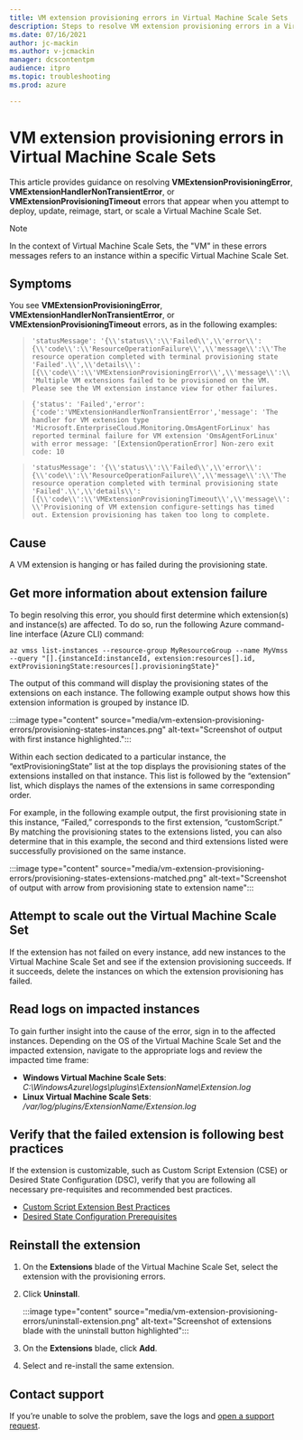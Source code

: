 ```yaml
---
title: VM extension provisioning errors in Virtual Machine Scale Sets
description: Steps to resolve VM extension provisioning errors in a Virtual Machine Scale Set.
ms.date: 07/16/2021
author: jc-mackin
ms.author: v-jcmackin
manager: dcscontentpm
audience: itpro
ms.topic: troubleshooting
ms.prod: azure

---
```


# VM extension provisioning errors in Virtual Machine Scale Sets

This article provides guidance on resolving **VMExtensionProvisioningError**, **VMExtensionHandlerNonTransientError**, or **VMExtensionProvisioningTimeout** errors that appear when you attempt to deploy, update, reimage, start, or scale a Virtual Machine Scale Set.

> [!NOTE]
> In the context of Virtual Machine Scale Sets, the "VM" in these errors messages refers to an instance within a specific Virtual Machine Scale Set.

## Symptoms

You see **VMExtensionProvisioningError**, **VMExtensionHandlerNonTransientError**, or **VMExtensionProvisioningTimeout** errors, as in the following examples:

> `'statusMessage': '{\\'status\\':\\'Failed\\',\\'error\\':{\\'code\\':\\'ResourceOperationFailure\\',\\'message\\':\\'The resource operation completed with terminal provisioning state 'Failed'.\\',\\'details\\':[{\\'code\\':\\'VMExtensionProvisioningError\\',\\'message\\':\\'Multiple VM extensions failed to be provisioned on the VM. Please see the VM extension instance view for other failures.`

> `{'status': 'Failed','error': {'code':'VMExtensionHandlerNonTransientError','message': 'The handler for VM extension type 'Microsoft.EnterpriseCloud.Monitoring.OmsAgentForLinux' has reported terminal failure for VM extension 'OmsAgentForLinux' with error message: '[ExtensionOperationError] Non-zero exit code: 10`

> `'statusMessage': '{\\'status\\':\\'Failed\\',\\'error\\':{\\'code\\':\\'ResourceOperationFailure\\',\\'message\\':\\'The resource operation completed with terminal provisioning state 'Failed'.\\',\\'details\\':[{\\'code\\':\\'VMExtensionProvisioningTimeout\\',\\'message\\':\\'Provisioning of VM extension configure-settings has timed out. Extension provisioning has taken too long to complete.`

## Cause

A VM extension is hanging or has failed during the provisioning state.

## Get more information about extension failure

To begin resolving this error, you should first determine which extension(s) and instance(s) are affected. To do so, run the following Azure command-line interface (Azure CLI) command:

```azurecli-interactive
az vmss list-instances --resource-group MyResourceGroup --name MyVmss --query "[].{instanceId:instanceId, extension:resources[].id, extProvisioningState:resources[].provisioningState}"
```

The output of this command will display the provisioning states of the extensions on each instance. The following example output shows how this extension information is grouped by instance ID.

:::image type="content" source="media/vm-extension-provisioning-errors/provisioning-states-instances.png" alt-text="Screenshot of output with first instance highlighted.":::

Within each section dedicated to a particular instance, the “extProvisioningState” list at the top displays the provisioning states of the extensions installed on that instance.  This list is followed by the “extension” list, which displays the names of the extensions in same corresponding order.

For example, in the following example output, the first provisioning state in this instance, “Failed,” corresponds to the first extension, “customScript.” By matching the provisioning states to the extensions listed, you can also determine that in this example, the second and third extensions listed were successfully provisioned on the same instance.

:::image type="content" source="media/vm-extension-provisioning-errors/provisioning-states-extensions-matched.png" alt-text="Screenshot of output with arrow from provisioning state to extension name":::

## Attempt to scale out the Virtual Machine Scale Set

If the extension has not failed on every instance, add new instances to the Virtual Machine Scale Set and see if the extension provisioning succeeds. If it succeeds, delete the instances on which the extension provisioning has failed.

## Read logs on impacted instances

To gain further insight into the cause of the error, sign in to the affected instances. Depending on the OS of the Virtual Machine Scale Set and the impacted extension, navigate to the appropriate logs and review the impacted time frame:

- **Windows Virtual Machine Scale Sets**: *C:\WindowsAzure\logs\plugins\ExtensionName\Extension.log*
- **Linux Virtual Machine Scale Sets**: */var/log/plugins/ExtensionName/Extension.log*

## Verify that the failed extension is following best practices

If the extension is customizable, such as Custom Script Extension (CSE) or Desired State Configuration (DSC), verify that you are following all necessary pre-requisites and recommended best practices.

- [Custom Script Extension Best Practices](/azure/virtual-machines/extensions/custom-script-windows#tips-and-tricks)
- [Desired State Configuration Prerequisites](/azure/virtual-machines/extensions/dsc-overview)

## Reinstall the extension

1. On the **Extensions** blade of the Virtual Machine Scale Set, select the extension with the provisioning errors.
1. Click **Uninstall**.

   :::image type="content" source="media/vm-extension-provisioning-errors/uninstall-extension.png" alt-text="Screenshot of extensions blade with the uninstall button highlighted":::

1. On the **Extensions** blade, click **Add**.
1. Select and re-install the same extension.

## Contact support

If you’re unable to solve the problem, save the logs and [open a support request](https://ms.portal.azure.com/#blade/Microsoft_Azure_Support/HelpAndSupportBlade/overview).
